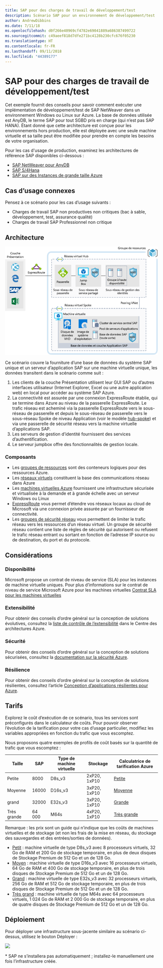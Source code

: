 ```yaml
---
title: SAP pour des charges de travail de développement/test
description: Scénario SAP pour un environnement de développement/test
author: AndrewDibbins
ms.date: 7/11/18
ms.openlocfilehash: d0f266e40969cf4782e69041889a686387499722
ms.sourcegitcommit: c49aeef818d7dfe271bc4128b230cfc676f05230
ms.translationtype: HT
ms.contentlocale: fr-FR
ms.lasthandoff: 09/11/2018
ms.locfileid: "44389177"
---
```

# <a name="sap-for-devtest-workloads"></a>SAP pour des charges de travail de développement/test

Cet exemple fournit des conseils pour savoir comment exécuter une implémentation de développement/test de SAP NetWeaver dans un environnement Windows ou Linux sur Azure. La base de données utilisée est AnyDB, le terme SAP pour tout SGBD pris en charge (qui n’est pas SAP HANA). Étant donné que cette architecture est conçue pour les environnements hors production, elle est déployée avec une seule machine virtuelle et sa taille peut être modifiée pour prendre en compte les besoins de votre organisation.

Pour les cas d'usage de production, examinez les architectures de référence SAP disponibles ci-dessous :

* [SAP NetWeaver pour AnyDB][sap-netweaver]
* [SAP S/4Hana][sap-hana]
* [SAP sur des Instances de grande taille Azure][sap-large]

## <a name="related-use-cases"></a>Cas d’usage connexes

Pensez à ce scénario pour les cas d’usage suivants :

* Charges de travail SAP non productives non critiques (bac à sable, développement, test, assurance qualité)
* Charges de travail SAP Professionnel non critique

## <a name="architecture"></a>Architecture

![Diagramme](media/sap-2tier/SAP-Infra-2Tier_finalversion.png)

Ce scénario couvre la fourniture d’une base de données du système SAP unique et un serveur d’application SAP sur une machine virtuelle unique, les données transitent dans le scénario comme suit :

1. Les clients de la couche Présentation utilisent leur GUI SAP ou d’autres interfaces utilisateur (Internet Explorer, Excel ou une autre application web) en local pour accéder au système SAP Azure.
2. La connectivité est assurée par une connexion ExpressRoute établie, qui se termine dans Azure au niveau de la passerelle ExpressRoute. Le trafic réseau est acheminé via la passerelle ExpressRoute vers le sous-réseau de passerelle et depuis le sous-réseau de passerelle vers le sous-réseau Spoke de niveau Application (voir le modèle [hub-spoke][hub-spoke]) et via une passerelle de sécurité réseau vers la machine virtuelle d’applications SAP.
3. Les serveurs de gestion d’identité fournissent des services d’authentification.
4. Le serveur jumpbox offre des fonctionnalités de gestion locale.

### <a name="components"></a>Composants

* Les [groupes de ressources](/azure/azure-resource-manager/resource-group-overview#resource-groups) sont des conteneurs logiques pour des ressources Azure.
* Les [réseaux virtuels](/azure/virtual-network/virtual-networks-overview) constituent la base des communications réseau dans Azure
* Les [machines virtuelles Azure](/azure/virtual-machines/windows/overview) fournissent une infrastructure sécurisée et virtualisée à la demande et à grande échelle avec un serveur Windows ou Linux
* [ExpressRoute](/azure/expressroute/expressroute-introduction) vous permet d’étendre vos réseaux locaux au cloud de Microsoft via une connexion privée assurée par un fournisseur de connectivité.
* Les [groupes de sécurité réseau](/azure/virtual-network/security-overview) vous permettent de limiter le trafic réseau vers les ressources d’un réseau virtuel. Un groupe de sécurité réseau contient une liste de règles de sécurité qui autorisent ou refusent le trafic réseau entrant ou sortant en fonction de l’adresse IP source ou de destination, du port et du protocole. 

## <a name="considerations"></a>Considérations

### <a name="availability"></a>Disponibilité

 Microsoft propose un contrat de niveau de service (SLA) pour les instances de machine virtuelle uniques. Pour plus d’informations sur le contrat de niveau de service Microsoft Azure pour les machines virtuelles [Contrat SLA pour les machines virtuelles](https://azure.microsoft.com/support/legal/sla/virtual-machines)

### <a name="scalability"></a>Extensibilité

Pour obtenir des conseils d’ordre général sur la conception de solutions évolutives, consultez la [liste de contrôle de l’extensibilité][scalability] dans le Centre des architectures Azure.

### <a name="security"></a>Sécurité

Pour obtenir des conseils d’ordre général sur la conception de solutions sécurisées, consultez la [documentation sur la sécurité Azure][security].

### <a name="resiliency"></a>Résilience

Pour obtenir des conseils d’ordre général sur la conception de solutions résilientes, consultez l’article [Conception d’applications résilientes pour Azure][resiliency].

## <a name="pricing"></a>Tarifs

Explorez le coût d’exécution de ce scénario, tous les services sont préconfigurés dans le calculateur de coûts.  Pour pouvoir observer l’évolution de la tarification pour votre cas d’usage particulier, modifiez les variables appropriées en fonction du trafic que vous escomptez.

Nous proposons quatre exemples de profils de coût basés sur la quantité de trafic que vous escomptez :

|Taille|SAP|Type de machine virtuelle|Stockage|Calculatrice de tarification Azure|
|----|----|-------|-------|---------------|
|Petite|8000|D8s_v3|2xP20, 1xP10|[Petite](https://azure.com/e/9d26b9612da9466bb7a800eab56e71d1)|
|Moyenne|16000|D16s_v3|3xP20, 1xP10|[Moyenne](https://azure.com/e/465bd07047d148baab032b2f461550cd)|
grand|32000|E32s_v3|3xP20, 1xP10|[Grande](https://azure.com/e/ada2e849d68b41c3839cc976000c6931)|
Très grande|64 000|M64s|4xP20, 1xP10|[Très grande](https://azure.com/e/975fb58a965c4fbbb54c5c9179c61cef)|

Remarque : les prix sont un guide qui n’indique que les coûts de machines virtuelles et de stockage (et non les frais de la mise en réseau, du stockage des sauvegardes et des entrées/sorties de données).

* [Petit](https://azure.com/e/9d26b9612da9466bb7a800eab56e71d1) : machine virtuelle de type D8s_v3 avec 8 processeurs virtuels, 32 Go de RAM et 200 Go de stockage temporaire, en plus de deux disques de Stockage Premium de 512 Go et un de 128 Go.
* [Moyen](https://azure.com/e/465bd07047d148baab032b2f461550cd) : machine virtuelle de type D16s_v3 avec 16 processeurs virtuels, 64 Go de RAM et 400 Go de stockage temporaire, en plus de trois disques de Stockage Premium de 512 Go et un de 128 Go.
* [Grand](https://azure.com/e/ada2e849d68b41c3839cc976000c6931) : machine virtuelle de type E32s_v3 avec 32 processeurs virtuels, 256 Go de RAM et 512 Go de stockage temporaire, en plus de trois disques de Stockage Premium de 512 Go et un de 128 Go.
* [Très grand](https://azure.com/e/975fb58a965c4fbbb54c5c9179c61cef) : machine virtuelle de type M64s avec 64 processeurs virtuels, 1 024 Go de RAM et 2 000 Go de stockage temporaire, en plus de quatre disques de Stockage Premium de 512 Go et un de 128 Go.

## <a name="deployment"></a>Déploiement

Pour déployer une infrastructure sous-jacente similaire au scénario ci-dessus, utilisez le bouton Déployer :

<a href="https://portal.azure.com/#create/Microsoft.Template/uri/https%3A%2F%2Fraw.githubusercontent.com%2Fmspnp%2Fsolution-architectures%2Fmaster%2Fapps%2Fsap-2tier%2Fazuredeploy.json" target="_blank">
    <img src="http://azuredeploy.net/deploybutton.png"/>
</a>

\* SAP ne s’installera pas automatiquement ; installez-le manuellement une fois l’infrastructure créée.

<!-- links -->
[reference architecture]:  /azure/architecture/reference-architectures/sap
[resiliency]: /azure/architecture/resiliency/
[security]: /azure/security/
[scalability]: /azure/architecture/checklist/scalability
[sap-netweaver]: /azure/architecture/reference-architectures/sap/sap-netweaver
[sap-hana]: /azure/architecture/reference-architectures/sap/sap-s4hana
[sap-large]: /azure/architecture/reference-architectures/sap/hana-large-instances
[hub-spoke]: /azure/architecture/reference-architectures/hybrid-networking/hub-spoke